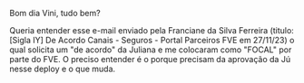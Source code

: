 Bom dia Vini, tudo bem?



Queria entender esse e-mail enviado pela Franciane da Silva Ferreira (titulo: [Sigla IY] De Acordo Canais - Seguros - Portal Parceiros FVE em 27/11/23) o qual solicita um "de acordo" da Juliana e me colocaram como "FOCAL" por parte do FVE. O preciso entender é o porque precisam da aprovação da Jú nesse deploy e o que muda.
